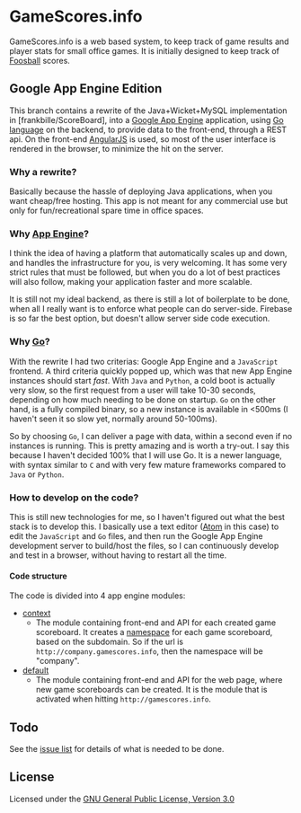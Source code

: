# GameScores.info

GameScores.info is a web based system, to keep track of game results and player
stats for small office games. It is initially designed to keep track of
[Foosball][foosball] scores.


## Google App Engine Edition

This branch contains a rewrite of the Java+Wicket+MySQL implementation in
[frankbille/ScoreBoard], into a [Google App Engine][gae] application, using
[Go language][golang] on the backend, to provide data to the front-end, through
a REST api. On the front-end [AngularJS][angularjs] is used, so most of the user
interface is rendered in the browser, to minimize the hit on the server.


### Why a rewrite?

Basically because the hassle of deploying Java applications, when you want
cheap/free hosting. This app is not meant for any commercial use but only for
fun/recreational spare time in office spaces.


### Why [App Engine][gae]?

I think the idea of having a platform that automatically scales up and down,
and handles the infrastructure for you, is very welcoming. It has some very
strict rules that must be followed, but when you do a lot of best practices
will also follow, making your application faster and more scalable.

It is still not my ideal backend, as there is still a lot of boilerplate to be
done, when all I really want is to enforce what people can do server-side.
Firebase is so far the best option, but doesn't allow server side code execution.


### Why [Go][golang]?

With the rewrite I had two criterias: Google App Engine and a `JavaScript` frontend.
A third criteria quickly popped up, which was that new App Engine instances should
start *fast*. With `Java` and `Python`, a cold boot is actually very slow, so the first
request from a user will take 10-30 seconds, depending on how much needing to be
done on startup. `Go` on the other hand, is a fully compiled binary, so a new instance
is available in <500ms (I haven't seen it so slow yet, normally around 50-100ms).

So by choosing `Go`, I can deliver a page with data, within a second even if no
instances is running. This is pretty amazing and is worth a try-out. I say this
because I haven't decided 100% that I will use Go. It is a newer language, with
syntax similar to `C` and with very few mature frameworks compared to `Java` or
`Python`.


### How to develop on the code?

This is still new technologies for me, so I haven't figured out what the best
stack is to develop this. I basically use a text editor ([Atom][atom]
in this case) to edit the `JavaScript` and `Go` files, and then run the Google
App Engine development server to build/host the files, so I can continuously
develop and test in a browser, without having to restart all the time.


#### Code structure

The code is divided into 4 app engine modules:

* [context](context)
  * The module containing front-end and API for each created game scoreboard.
    It creates a [namespace][namespace] for each game scoreboard, based on the
    subdomain. So if the url is `http://company.gamescores.info`, then the
    namespace will be "company".
* [default](default)
  * The module containing front-end and API for the web page, where new game
    scoreboards can be created. It is the module that is activated when hitting
    `http://gamescores.info`.


## Todo

See the [issue list][issues] for details of what is needed to be done.


## License

Licensed under the [GNU General Public License, Version 3.0][license]


[foosball]: http://en.wikipedia.org/wiki/Table_football
[issues]: https://github.com/frankbille/gamescores.info/issues
[license]: http://www.gnu.org/licenses/gpl.html
[gae]: http://developers.google.com/appengine
[gaeinstall]: https://developers.google.com/appengine/downloads#Google_App_Engine_SDK_for_Go
[golang]: http://golang.org
[goinstalldoc]: http://golang.org/doc/install
[angularjs]: http://angularjs.org
[atom]: http://atom.io
[namespace]: https://cloud.google.com/appengine/docs/go/reference#Namespace

